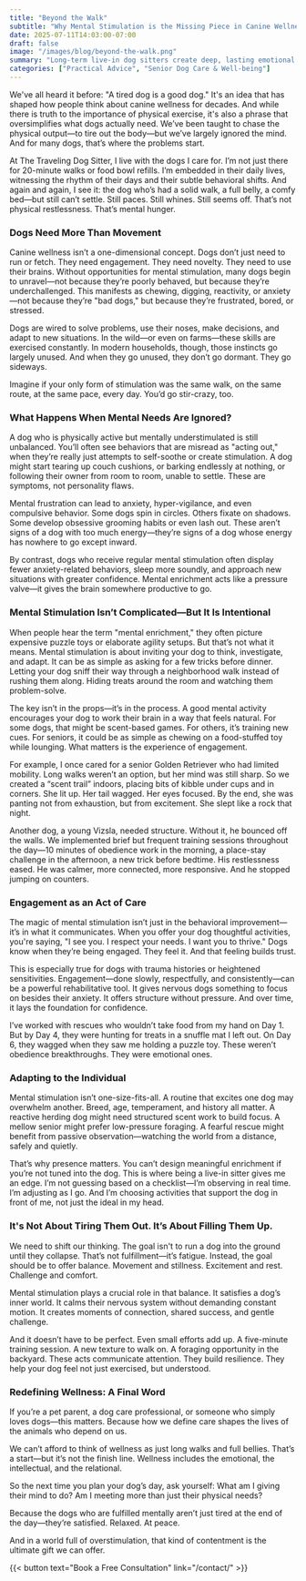 ```yaml
---
title: "Beyond the Walk"
subtitle: "Why Mental Stimulation is the Missing Piece in Canine Wellness" 
date: 2025-07-11T14:03:00-07:00 
draft: false 
image: "/images/blog/beyond-the-walk.png" 
summary: "Long-term live-in dog sitters create deep, lasting emotional bonds with dogs by providing consistent 24/7 care that leverages dogs' strong associative memories and need for secure attachment, transforming the dog's experience beyond basic needs." 
categories: ["Practical Advice", "Senior Dog Care & Well-being"]
---
```



We've all heard it before: "A tired dog is a good dog." It's an idea that has shaped how people think about canine wellness for decades. And while there is truth to the importance of physical exercise, it's also a phrase that oversimplifies what dogs actually need. We’ve been taught to chase the physical output—to tire out the body—but we’ve largely ignored the mind. And for many dogs, that’s where the problems start.

At The Traveling Dog Sitter, I live with the dogs I care for. I’m not just there for 20-minute walks or food bowl refills. I’m embedded in their daily lives, witnessing the rhythm of their days and their subtle behavioral shifts. And again and again, I see it: the dog who’s had a solid walk, a full belly, a comfy bed—but still can’t settle. Still paces. Still whines. Still seems off. That’s not physical restlessness. That’s mental hunger.

### Dogs Need More Than Movement

Canine wellness isn’t a one-dimensional concept. Dogs don’t just need to run or fetch. They need engagement. They need novelty. They need to use their brains. Without opportunities for mental stimulation, many dogs begin to unravel—not because they’re poorly behaved, but because they’re underchallenged. This manifests as chewing, digging, reactivity, or anxiety—not because they’re "bad dogs," but because they’re frustrated, bored, or stressed.

Dogs are wired to solve problems, use their noses, make decisions, and adapt to new situations. In the wild—or even on farms—these skills are exercised constantly. In modern households, though, those instincts go largely unused. And when they go unused, they don’t go dormant. They go sideways.

Imagine if your only form of stimulation was the same walk, on the same route, at the same pace, every day. You’d go stir-crazy, too.

### What Happens When Mental Needs Are Ignored?

A dog who is physically active but mentally understimulated is still unbalanced. You’ll often see behaviors that are misread as "acting out," when they’re really just attempts to self-soothe or create stimulation. A dog might start tearing up couch cushions, or barking endlessly at nothing, or following their owner from room to room, unable to settle. These are symptoms, not personality flaws.

Mental frustration can lead to anxiety, hyper-vigilance, and even compulsive behavior. Some dogs spin in circles. Others fixate on shadows. Some develop obsessive grooming habits or even lash out. These aren’t signs of a dog with too much energy—they’re signs of a dog whose energy has nowhere to go except inward.

By contrast, dogs who receive regular mental stimulation often display fewer anxiety-related behaviors, sleep more soundly, and approach new situations with greater confidence. Mental enrichment acts like a pressure valve—it gives the brain somewhere productive to go.

### Mental Stimulation Isn’t Complicated—But It Is Intentional

When people hear the term "mental enrichment," they often picture expensive puzzle toys or elaborate agility setups. But that’s not what it means. Mental stimulation is about inviting your dog to think, investigate, and adapt. It can be as simple as asking for a few tricks before dinner. Letting your dog sniff their way through a neighborhood walk instead of rushing them along. Hiding treats around the room and watching them problem-solve.

The key isn’t in the props—it’s in the process. A good mental activity encourages your dog to work their brain in a way that feels natural. For some dogs, that might be scent-based games. For others, it’s training new cues. For seniors, it could be as simple as chewing on a food-stuffed toy while lounging. What matters is the experience of engagement.

For example, I once cared for a senior Golden Retriever who had limited mobility. Long walks weren’t an option, but her mind was still sharp. So we created a “scent trail” indoors, placing bits of kibble under cups and in corners. She lit up. Her tail wagged. Her eyes focused. By the end, she was panting not from exhaustion, but from excitement. She slept like a rock that night.

Another dog, a young Vizsla, needed structure. Without it, he bounced off the walls. We implemented brief but frequent training sessions throughout the day—10 minutes of obedience work in the morning, a place-stay challenge in the afternoon, a new trick before bedtime. His restlessness eased. He was calmer, more connected, more responsive. And he stopped jumping on counters.

### Engagement as an Act of Care

The magic of mental stimulation isn’t just in the behavioral improvement—it’s in what it communicates. When you offer your dog thoughtful activities, you're saying, "I see you. I respect your needs. I want you to thrive." Dogs know when they’re being engaged. They feel it. And that feeling builds trust.

This is especially true for dogs with trauma histories or heightened sensitivities. Engagement—done slowly, respectfully, and consistently—can be a powerful rehabilitative tool. It gives nervous dogs something to focus on besides their anxiety. It offers structure without pressure. And over time, it lays the foundation for confidence.

I’ve worked with rescues who wouldn’t take food from my hand on Day 1. But by Day 4, they were hunting for treats in a snuffle mat I left out. On Day 6, they wagged when they saw me holding a puzzle toy. These weren’t obedience breakthroughs. They were emotional ones.

### Adapting to the Individual

Mental stimulation isn’t one-size-fits-all. A routine that excites one dog may overwhelm another. Breed, age, temperament, and history all matter. A reactive herding dog might need structured scent work to build focus. A mellow senior might prefer low-pressure foraging. A fearful rescue might benefit from passive observation—watching the world from a distance, safely and quietly.

That’s why presence matters. You can’t design meaningful enrichment if you’re not tuned into the dog. This is where being a live-in sitter gives me an edge. I’m not guessing based on a checklist—I’m observing in real time. I’m adjusting as I go. And I’m choosing activities that support the dog in front of me, not just the ideal in my head.

### It's Not About Tiring Them Out. It’s About Filling Them Up.

We need to shift our thinking. The goal isn't to run a dog into the ground until they collapse. That’s not fulfillment—it’s fatigue. Instead, the goal should be to offer balance. Movement and stillness. Excitement and rest. Challenge and comfort.

Mental stimulation plays a crucial role in that balance. It satisfies a dog’s inner world. It calms their nervous system without demanding constant motion. It creates moments of connection, shared success, and gentle challenge.

And it doesn’t have to be perfect. Even small efforts add up. A five-minute training session. A new texture to walk on. A foraging opportunity in the backyard. These acts communicate attention. They build resilience. They help your dog feel not just exercised, but understood.

### Redefining Wellness: A Final Word

If you’re a pet parent, a dog care professional, or someone who simply loves dogs—this matters. Because how we define care shapes the lives of the animals who depend on us.

We can’t afford to think of wellness as just long walks and full bellies. That’s a start—but it’s not the finish line. Wellness includes the emotional, the intellectual, and the relational.

So the next time you plan your dog’s day, ask yourself: What am I giving their mind to do? Am I meeting more than just their physical needs?

Because the dogs who are fulfilled mentally aren’t just tired at the end of the day—they’re satisfied. Relaxed. At peace.

And in a world full of overstimulation, that kind of contentment is the ultimate gift we can offer.





{{< button text="Book a Free Consultation" link="/contact/" >}}
